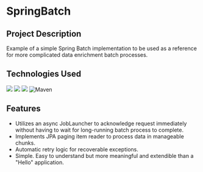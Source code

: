 # SpringBatch

## Project Description
Example of a simple Spring Batch implementation to be used as a reference for more complicated data enrichment batch processes.

## Technologies Used
![](https://img.shields.io/badge/-Java-007396?style=flat-square&logo=java&logoColor=white)
![](https://img.shields.io/badge/-Spring_Boot-6DB33F?style=flat-square&logo=spring-boot&logoColor=white)
![](https://img.shields.io/badge/-PostgreSQL-4169E1?style=flat-square&logo=postgresql&logoColor=white)
![Maven](https://img.shields.io/badge/-Maven-C71A36?style=flat-square&logo=apache-maven&logoColor=white)


## Features
* Utilizes an async JobLauncher to acknowledge request immediately without having to wait for long-running batch process to complete.
* Implements JPA paging item reader to process data in manageable chunks.
* Automatic retry logic for recoverable exceptions.
* Simple. Easy to understand but more meaningful and extendible than a "Hello" application.
